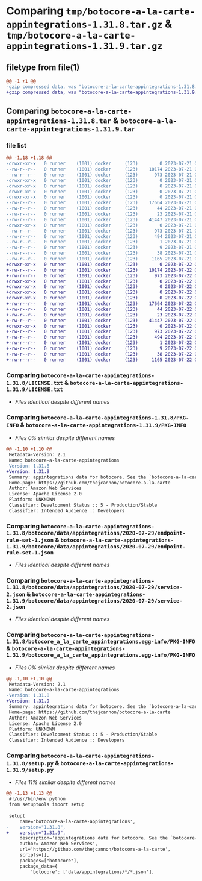 # Comparing `tmp/botocore-a-la-carte-appintegrations-1.31.8.tar.gz` & `tmp/botocore-a-la-carte-appintegrations-1.31.9.tar.gz`

## filetype from file(1)

```diff
@@ -1 +1 @@
-gzip compressed data, was "botocore-a-la-carte-appintegrations-1.31.8.tar", last modified: Fri Jul 21 01:21:14 2023, max compression
+gzip compressed data, was "botocore-a-la-carte-appintegrations-1.31.9.tar", last modified: Sat Jul 22 01:20:17 2023, max compression
```

## Comparing `botocore-a-la-carte-appintegrations-1.31.8.tar` & `botocore-a-la-carte-appintegrations-1.31.9.tar`

### file list

```diff
@@ -1,18 +1,18 @@
-drwxr-xr-x   0 runner    (1001) docker     (123)        0 2023-07-21 01:21:14.702802 botocore-a-la-carte-appintegrations-1.31.8/
--rw-r--r--   0 runner    (1001) docker     (123)    10174 2023-07-21 01:21:14.000000 botocore-a-la-carte-appintegrations-1.31.8/LICENSE.txt
--rw-r--r--   0 runner    (1001) docker     (123)      973 2023-07-21 01:21:14.702802 botocore-a-la-carte-appintegrations-1.31.8/PKG-INFO
-drwxr-xr-x   0 runner    (1001) docker     (123)        0 2023-07-21 01:21:14.702802 botocore-a-la-carte-appintegrations-1.31.8/botocore/
-drwxr-xr-x   0 runner    (1001) docker     (123)        0 2023-07-21 01:21:14.702802 botocore-a-la-carte-appintegrations-1.31.8/botocore/data/
-drwxr-xr-x   0 runner    (1001) docker     (123)        0 2023-07-21 01:21:14.702802 botocore-a-la-carte-appintegrations-1.31.8/botocore/data/appintegrations/
-drwxr-xr-x   0 runner    (1001) docker     (123)        0 2023-07-21 01:21:14.702802 botocore-a-la-carte-appintegrations-1.31.8/botocore/data/appintegrations/2020-07-29/
--rw-r--r--   0 runner    (1001) docker     (123)    17664 2023-07-21 01:21:06.000000 botocore-a-la-carte-appintegrations-1.31.8/botocore/data/appintegrations/2020-07-29/endpoint-rule-set-1.json
--rw-r--r--   0 runner    (1001) docker     (123)       44 2023-07-21 01:21:06.000000 botocore-a-la-carte-appintegrations-1.31.8/botocore/data/appintegrations/2020-07-29/examples-1.json
--rw-r--r--   0 runner    (1001) docker     (123)       23 2023-07-21 01:21:06.000000 botocore-a-la-carte-appintegrations-1.31.8/botocore/data/appintegrations/2020-07-29/paginators-1.json
--rw-r--r--   0 runner    (1001) docker     (123)    41447 2023-07-21 01:21:06.000000 botocore-a-la-carte-appintegrations-1.31.8/botocore/data/appintegrations/2020-07-29/service-2.json
-drwxr-xr-x   0 runner    (1001) docker     (123)        0 2023-07-21 01:21:14.702802 botocore-a-la-carte-appintegrations-1.31.8/botocore_a_la_carte_appintegrations.egg-info/
--rw-r--r--   0 runner    (1001) docker     (123)      973 2023-07-21 01:21:14.000000 botocore-a-la-carte-appintegrations-1.31.8/botocore_a_la_carte_appintegrations.egg-info/PKG-INFO
--rw-r--r--   0 runner    (1001) docker     (123)      494 2023-07-21 01:21:14.000000 botocore-a-la-carte-appintegrations-1.31.8/botocore_a_la_carte_appintegrations.egg-info/SOURCES.txt
--rw-r--r--   0 runner    (1001) docker     (123)        1 2023-07-21 01:21:14.000000 botocore-a-la-carte-appintegrations-1.31.8/botocore_a_la_carte_appintegrations.egg-info/dependency_links.txt
--rw-r--r--   0 runner    (1001) docker     (123)        9 2023-07-21 01:21:14.000000 botocore-a-la-carte-appintegrations-1.31.8/botocore_a_la_carte_appintegrations.egg-info/top_level.txt
--rw-r--r--   0 runner    (1001) docker     (123)       38 2023-07-21 01:21:14.702802 botocore-a-la-carte-appintegrations-1.31.8/setup.cfg
--rw-r--r--   0 runner    (1001) docker     (123)     1165 2023-07-21 01:21:14.000000 botocore-a-la-carte-appintegrations-1.31.8/setup.py
+drwxr-xr-x   0 runner    (1001) docker     (123)        0 2023-07-22 01:20:17.824797 botocore-a-la-carte-appintegrations-1.31.9/
+-rw-r--r--   0 runner    (1001) docker     (123)    10174 2023-07-22 01:20:17.000000 botocore-a-la-carte-appintegrations-1.31.9/LICENSE.txt
+-rw-r--r--   0 runner    (1001) docker     (123)      973 2023-07-22 01:20:17.824797 botocore-a-la-carte-appintegrations-1.31.9/PKG-INFO
+drwxr-xr-x   0 runner    (1001) docker     (123)        0 2023-07-22 01:20:17.824797 botocore-a-la-carte-appintegrations-1.31.9/botocore/
+drwxr-xr-x   0 runner    (1001) docker     (123)        0 2023-07-22 01:20:17.824797 botocore-a-la-carte-appintegrations-1.31.9/botocore/data/
+drwxr-xr-x   0 runner    (1001) docker     (123)        0 2023-07-22 01:20:17.824797 botocore-a-la-carte-appintegrations-1.31.9/botocore/data/appintegrations/
+drwxr-xr-x   0 runner    (1001) docker     (123)        0 2023-07-22 01:20:17.824797 botocore-a-la-carte-appintegrations-1.31.9/botocore/data/appintegrations/2020-07-29/
+-rw-r--r--   0 runner    (1001) docker     (123)    17664 2023-07-22 01:20:09.000000 botocore-a-la-carte-appintegrations-1.31.9/botocore/data/appintegrations/2020-07-29/endpoint-rule-set-1.json
+-rw-r--r--   0 runner    (1001) docker     (123)       44 2023-07-22 01:20:09.000000 botocore-a-la-carte-appintegrations-1.31.9/botocore/data/appintegrations/2020-07-29/examples-1.json
+-rw-r--r--   0 runner    (1001) docker     (123)       23 2023-07-22 01:20:09.000000 botocore-a-la-carte-appintegrations-1.31.9/botocore/data/appintegrations/2020-07-29/paginators-1.json
+-rw-r--r--   0 runner    (1001) docker     (123)    41447 2023-07-22 01:20:09.000000 botocore-a-la-carte-appintegrations-1.31.9/botocore/data/appintegrations/2020-07-29/service-2.json
+drwxr-xr-x   0 runner    (1001) docker     (123)        0 2023-07-22 01:20:17.824797 botocore-a-la-carte-appintegrations-1.31.9/botocore_a_la_carte_appintegrations.egg-info/
+-rw-r--r--   0 runner    (1001) docker     (123)      973 2023-07-22 01:20:17.000000 botocore-a-la-carte-appintegrations-1.31.9/botocore_a_la_carte_appintegrations.egg-info/PKG-INFO
+-rw-r--r--   0 runner    (1001) docker     (123)      494 2023-07-22 01:20:17.000000 botocore-a-la-carte-appintegrations-1.31.9/botocore_a_la_carte_appintegrations.egg-info/SOURCES.txt
+-rw-r--r--   0 runner    (1001) docker     (123)        1 2023-07-22 01:20:17.000000 botocore-a-la-carte-appintegrations-1.31.9/botocore_a_la_carte_appintegrations.egg-info/dependency_links.txt
+-rw-r--r--   0 runner    (1001) docker     (123)        9 2023-07-22 01:20:17.000000 botocore-a-la-carte-appintegrations-1.31.9/botocore_a_la_carte_appintegrations.egg-info/top_level.txt
+-rw-r--r--   0 runner    (1001) docker     (123)       38 2023-07-22 01:20:17.824797 botocore-a-la-carte-appintegrations-1.31.9/setup.cfg
+-rw-r--r--   0 runner    (1001) docker     (123)     1165 2023-07-22 01:20:17.000000 botocore-a-la-carte-appintegrations-1.31.9/setup.py
```

### Comparing `botocore-a-la-carte-appintegrations-1.31.8/LICENSE.txt` & `botocore-a-la-carte-appintegrations-1.31.9/LICENSE.txt`

 * *Files identical despite different names*

### Comparing `botocore-a-la-carte-appintegrations-1.31.8/PKG-INFO` & `botocore-a-la-carte-appintegrations-1.31.9/PKG-INFO`

 * *Files 0% similar despite different names*

```diff
@@ -1,10 +1,10 @@
 Metadata-Version: 2.1
 Name: botocore-a-la-carte-appintegrations
-Version: 1.31.8
+Version: 1.31.9
 Summary: appintegrations data for botocore. See the `botocore-a-la-carte` package for more info.
 Home-page: https://github.com/thejcannon/botocore-a-la-carte
 Author: Amazon Web Services
 License: Apache License 2.0
 Platform: UNKNOWN
 Classifier: Development Status :: 5 - Production/Stable
 Classifier: Intended Audience :: Developers
```

### Comparing `botocore-a-la-carte-appintegrations-1.31.8/botocore/data/appintegrations/2020-07-29/endpoint-rule-set-1.json` & `botocore-a-la-carte-appintegrations-1.31.9/botocore/data/appintegrations/2020-07-29/endpoint-rule-set-1.json`

 * *Files identical despite different names*

### Comparing `botocore-a-la-carte-appintegrations-1.31.8/botocore/data/appintegrations/2020-07-29/service-2.json` & `botocore-a-la-carte-appintegrations-1.31.9/botocore/data/appintegrations/2020-07-29/service-2.json`

 * *Files identical despite different names*

### Comparing `botocore-a-la-carte-appintegrations-1.31.8/botocore_a_la_carte_appintegrations.egg-info/PKG-INFO` & `botocore-a-la-carte-appintegrations-1.31.9/botocore_a_la_carte_appintegrations.egg-info/PKG-INFO`

 * *Files 0% similar despite different names*

```diff
@@ -1,10 +1,10 @@
 Metadata-Version: 2.1
 Name: botocore-a-la-carte-appintegrations
-Version: 1.31.8
+Version: 1.31.9
 Summary: appintegrations data for botocore. See the `botocore-a-la-carte` package for more info.
 Home-page: https://github.com/thejcannon/botocore-a-la-carte
 Author: Amazon Web Services
 License: Apache License 2.0
 Platform: UNKNOWN
 Classifier: Development Status :: 5 - Production/Stable
 Classifier: Intended Audience :: Developers
```

### Comparing `botocore-a-la-carte-appintegrations-1.31.8/setup.py` & `botocore-a-la-carte-appintegrations-1.31.9/setup.py`

 * *Files 11% similar despite different names*

```diff
@@ -1,13 +1,13 @@
 #!/usr/bin/env python
 from setuptools import setup
 
 setup(
     name='botocore-a-la-carte-appintegrations',
-    version="1.31.8",
+    version="1.31.9",
     description='appintegrations data for botocore. See the `botocore-a-la-carte` package for more info.',
     author='Amazon Web Services',
     url='https://github.com/thejcannon/botocore-a-la-carte',
     scripts=[],
     packages=["botocore"],
     package_data={
         'botocore': ['data/appintegrations/*/*.json'],
```

